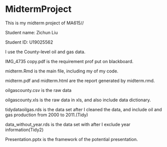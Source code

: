 # MidtermProject
This is my midterm project of MA615//

Student name: Zichun Liu

Student ID: U19025562

I use the County-level oil and gas data.

IMG_4735 copy.pdf is the requirement prof put on blackboard.

midterm.Rmd is the main file, including my of my code.

midterm.pdf and midterm.html are the report generated by midterm.rmd.

oilgascounty.csv is the raw data

oilgascounty.xls is the raw data in xls, and also include data dictionary.

tidydataoilgas.rds is the data set after I cleaned the data, and include oil and gas production from 2000 to 2011.(Tidy)

data_without_year.rds is the data set with after I exclude year information(Tidy2)

Presentation.pptx is the framework of the potential presentation.
